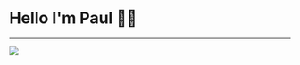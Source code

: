 # Hello I'm Paul 🤖🤖
---
<p>
<img src= https://img.shields.io/badge/Battle.net-000?style=for-the-badge&logo=battle.net&logoColor=148EFF>
</p>

<!--
**Zaphiront/Zaphiront** is a ✨ _special_ ✨ repository because its `README.md` (this file) appears on your GitHub profile.

Here are some ideas to get you started:

- 🔭 I’m currently working on ...
- 🌱 I’m currently learning ...
- 👯 I’m looking to collaborate on ...
- 🤔 I’m looking for help with ...
- 💬 Ask me about ...
- 📫 How to reach me: ...
- 😄 Pronouns: ...
- ⚡ Fun fact: ...
-->
